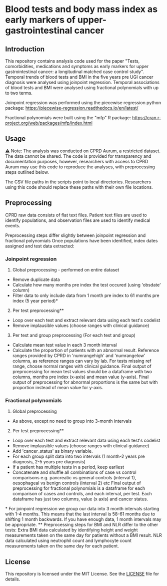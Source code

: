 # Blood tests and body mass index as early markers of upper-gastrointestinal cancer

## Introduction
This repository contains analysis code used for the paper "Tests, comorbidities, medications and symptoms as early markers for upper gastrointestinal cancer: a longitudinal matched case control study". Temporal trends of blood tests and BMI in the five years pre UGI cancer diagnosis were analysed using joinpoint regression. Temporal associations of blood tests and BMI were analysed using fractional polynomials with up to two terms.

Joinpoint regression was performed using the piecewise regression python package: https://piecewise-regression.readthedocs.io/en/latest/  

Fractional polynomials were built using the "mfp" R package: https://cran.r-project.org/web/packages/mfp/index.html

## Usage
⚠️ Note: The analysis was conducted on CPRD Aurum, a restricted dataset. The data cannot be shared.
The code is provided for transparency and documentation purposes, however, researchers with access to CPRD Aurum may use this code to reproduce the analyses, with preprocessing steps outlined below.

The CSV file paths in the scripts point to local directories. 
Researchers using this code should replace these paths with their own file locations.

## Preprocessing
CPRD raw data consists of flat text files.
Patient text files are used to identify populations, and observation files are used to identify medical events.

Preprocessing steps differ slightly between joinpoint regression and fractional polynomials
Once populations have been identified, index dates assigned and test data extracted:
### Joinpoint regression
1. Global preprocessing - performed on entire dataset
- Remove duplicate data
- Calculate how many months pre index the test occured (using 'obsdate' column)
- Filter data to only include data from 1 month pre index to 61 months pre index (5 year period)*
2. Per test preprocessing**
- Loop over each test and extract relevant data using each test's codelist
- Remove implausible values (choose ranges with clinical guidance)
3. Per test and group preprocessing
(For each test and group)
- Calculate mean test value in each 3 month interval
- Calculate the proportion of patients with an abnormal result. Reference ranges provided by CPRD in 'numrangehigh' and 'numrangelow' columns, as reference ranges can vary by lab. For tests missing ref range, choose normal ranges with clinical guidance.
Final output of preprocessing for mean test values should be a dataframe with two columns, months pre index (x-axis) and mean value (y-axis).
Final output of preprocessing for abnormal proportions is the same but with proportion instead of mean value for y-axis.

### Fractional polynomials
1. Global preprocessing
- As above, except no need to group into 3-month intervals
2. Per test preprocessing**
- Loop over each test and extract relevant data using each test's codelist
- Remove implausible values (choose ranges with clinical guidance)
- Add 'cancer_status' as binary variable.
- For each group split data into two intervals (1 month-2 years pre diagnosis, 2-5 years pre diagnosis)
- If a patient has multiple tests in a period, keep earliest
- Concatenate and shuffle all combinations of case vs control comparisons e.g. pancreatic vs general controls (interval 1), oesophageal vs benign controls (interval 2) etc
Final output of preprocessing for fractional polynomials is a dataframe for each comparison of cases and controls, and each interval, per test. Each dataframe has just two columns, value (x axis) and cancer status.

\* For joinpoint regression we group our data into 3 month intervals starting with 1-4 months. This means that the last interval is 58-61 months due to shifting 1 month backwards. If you have enough data, 1 month intervals may be appropriate.
** Preprocessing steps for BMI and NLR differ to the other tests:
Extra BMI data calculated by identifying height and weight measurements taken on the same day for patients without a BMI result.
NLR data calculated using neutrophil count and lymphocyte count measurements taken on the same day for each patient.

## License

This repository is licensed under the MIT License. See the [LICENSE](LICENSE) file for details.
